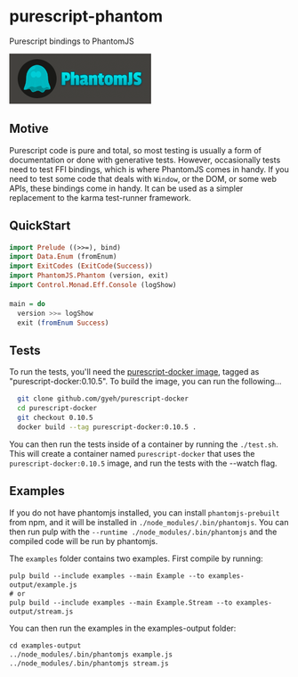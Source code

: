 # purescript-phantom

Purescript bindings to PhantomJS

![PhantomJS logo](https://raw.githubusercontent.com/Risto-Stevcev/purescript-phantom/master/logo.png)


## Motive

Purescript code is pure and total, so most testing is usually a form of documentation or done with generative tests. However, occasionally tests need to test FFI bindings, which is where PhantomJS comes in handy. If you need to test some code that deals with `Window`, or the DOM, or some web APIs, these bindings come in handy. It can be used as a simpler replacement to the karma test-runner framework.

## QuickStart

```purescript
import Prelude ((>>=), bind)
import Data.Enum (fromEnum)
import ExitCodes (ExitCode(Success))
import PhantomJS.Phantom (version, exit)
import Control.Monad.Eff.Console (logShow)

main = do
  version >>= logShow
  exit (fromEnum Success)
```


## Tests

To run the tests, you'll need the [purescript-docker image](https://github.com/Risto-Stevcev/purescript-docker), tagged as "purescript-docker:0.10.5".  To build the image,
you can run the following...

```bash
  git clone github.com/gyeh/purescript-docker
  cd purescript-docker
  git checkout 0.10.5
  docker build --tag purescript-docker:0.10.5 .
```

You can then run the tests inside of a container by running the `./test.sh`.  This will create a container named `purescript-docker`
that uses the `purescript-docker:0.10.5` image, and run the tests with the --watch flag.


## Examples

If you do not have phantomjs installed, you can install `phantomjs-prebuilt` from npm, and it will be installed in `./node_modules/.bin/phantomjs`.
You can then run pulp with the `--runtime ./node_modules/.bin/phantomjs` and the compiled code will be run by phantomjs.

The `examples` folder contains two examples.  First compile by running:

```
pulp build --include examples --main Example --to examples-output/example.js
# or
pulp build --include examples --main Example.Stream --to examples-output/stream.js
```

You can then run the examples in the examples-output folder:

```
cd examples-output
../node_modules/.bin/phantomjs example.js
../node_modules/.bin/phantomjs stream.js
```
